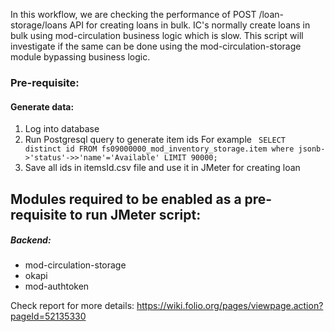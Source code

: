 In this workflow, we are checking the performance of POST /loan-storage/loans API for creating loans in bulk. IC's normally create loans in bulk using mod-circulation business logic which is slow. This script will investigate if the same can be done using the mod-circulation-storage module bypassing business logic.

### Pre-requisite:
#### Generate data:
1. Log into database
2. Run Postgresql query to generate item ids 
For example ```	SELECT distinct id FROM fs09000000_mod_inventory_storage.item where jsonb->'status'->>'name'='Available' LIMIT 90000;```
3. Save all ids in itemsId.csv file and use it in JMeter for creating loan

## Modules required to be enabled as a pre-requisite to run JMeter script:
##### Backend:
- mod-circulation-storage
- okapi
- mod-authtoken

Check report for more details:
https://wiki.folio.org/pages/viewpage.action?pageId=52135330
